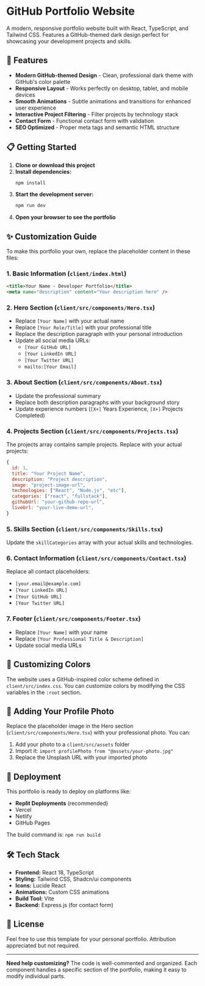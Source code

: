 # GitHub Portfolio Website

A modern, responsive portfolio website built with React, TypeScript, and Tailwind CSS. Features a GitHub-themed dark design perfect for showcasing your development projects and skills.

## 🚀 Features

- **Modern GitHub-themed Design** - Clean, professional dark theme with GitHub's color palette
- **Responsive Layout** - Works perfectly on desktop, tablet, and mobile devices
- **Smooth Animations** - Subtle animations and transitions for enhanced user experience
- **Interactive Project Filtering** - Filter projects by technology stack
- **Contact Form** - Functional contact form with validation
- **SEO Optimized** - Proper meta tags and semantic HTML structure

## 📋 Getting Started

1. **Clone or download this project**
2. **Install dependencies:**
   ```bash
   npm install
   ```
3. **Start the development server:**
   ```bash
   npm run dev
   ```
4. **Open your browser to see the portfolio**

## ✨ Customization Guide

To make this portfolio your own, replace the placeholder content in these files:

### 1. Basic Information (`client/index.html`)
```html
<title>Your Name - Developer Portfolio</title>
<meta name="description" content="Your description here" />
```

### 2. Hero Section (`client/src/components/Hero.tsx`)
- Replace `[Your Name]` with your actual name
- Replace `[Your Role/Title]` with your professional title
- Replace the description paragraph with your personal introduction
- Update all social media URLs:
  - `[Your GitHub URL]`
  - `[Your LinkedIn URL]`
  - `[Your Twitter URL]`
  - `mailto:[Your Email]`

### 3. About Section (`client/src/components/About.tsx`)
- Update the professional summary
- Replace both description paragraphs with your background story
- Update experience numbers (`[X+]` Years Experience, `[X+]` Projects Completed)

### 4. Projects Section (`client/src/components/Projects.tsx`)
The projects array contains sample projects. Replace with your actual projects:
```javascript
{
  id: 1,
  title: "Your Project Name",
  description: "Project description",
  image: "project-image-url",
  technologies: ["React", "Node.js", "etc"],
  categories: ["react", "fullstack"],
  githubUrl: "your-github-repo-url",
  liveUrl: "your-live-demo-url",
}
```

### 5. Skills Section (`client/src/components/Skills.tsx`)
Update the `skillCategories` array with your actual skills and technologies.

### 6. Contact Information (`client/src/components/Contact.tsx`)
Replace all contact placeholders:
- `[your.email@example.com]`
- `[Your LinkedIn URL]`
- `[Your GitHub URL]`
- `[Your Twitter URL]`

### 7. Footer (`client/src/components/Footer.tsx`)
- Replace `[Your Name]` with your name
- Replace `[Your Professional Title & Description]`
- Update social media URLs

## 🎨 Customizing Colors

The website uses a GitHub-inspired color scheme defined in `client/src/index.css`. You can customize colors by modifying the CSS variables in the `:root` section.

## 📱 Adding Your Profile Photo

Replace the placeholder image in the Hero section (`client/src/components/Hero.tsx`) with your professional photo. You can:
1. Add your photo to a `client/src/assets` folder
2. Import it: `import profilePhoto from "@assets/your-photo.jpg"`
3. Replace the Unsplash URL with your imported photo

## 🚀 Deployment

This portfolio is ready to deploy on platforms like:
- **Replit Deployments** (recommended)
- Vercel
- Netlify
- GitHub Pages

The build command is: `npm run build`

## 🛠 Tech Stack

- **Frontend:** React 18, TypeScript
- **Styling:** Tailwind CSS, Shadcn/ui components
- **Icons:** Lucide React
- **Animations:** Custom CSS animations
- **Build Tool:** Vite
- **Backend:** Express.js (for contact form)

## 📝 License

Feel free to use this template for your personal portfolio. Attribution appreciated but not required.

---

**Need help customizing?** The code is well-commented and organized. Each component handles a specific section of the portfolio, making it easy to modify individual parts.